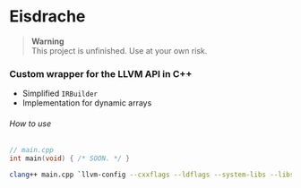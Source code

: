 # Eisdrache

> __Warning__ \
> This project is unfinished. Use at your own risk.

### Custom wrapper for the LLVM API in C++

- Simplified `IRBuilder`
- Implementation for dynamic arrays

###### How to use

```cpp
// main.cpp
int main(void) { /* SOON. */ }
```

```zsh
clang++ main.cpp `llvm-config --cxxflags --ldflags --system-libs --libs core` -std=c++20 -stdlib=libc++ 
```